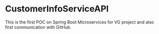 # CustomerInfoServiceAPI
This is the first POC on Spring Boot Microservices for VG project and also first communication with GitHub.
